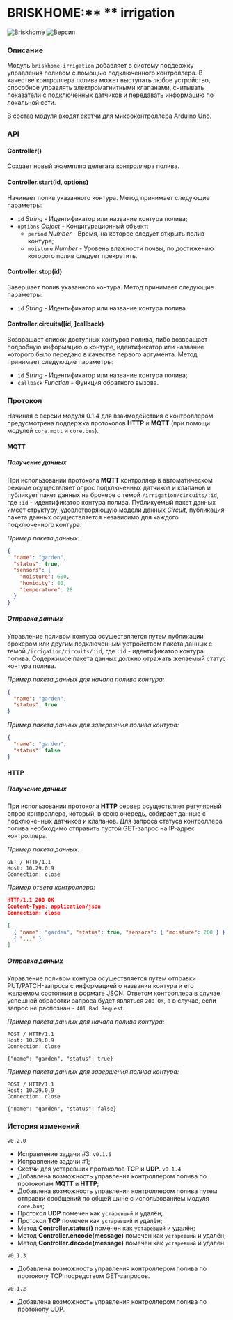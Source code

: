 # **BRISK**HOME:** ** irrigation

![Briskhome](https://img.shields.io/badge/briskhome-v0.1.4-yellow.svg) ![Версия](https://img.shields.io/badge/version-v0.2.0-brightgreen.svg)

### Описание
Модуль `briskhome-irrigation` добавляет в систему поддержку управления поливом с помощью подключенного контроллера. В качестве контроллера полива может выступать любое устройство, способное управлять электромагнитными клапанами, считывать показатели с подключенных датчиков и передавать информацию по локальной сети.

В состав модуля входят скетчи для микроконтроллера Arduino Uno.

### API
#### Controller()
Создает новый экземпляр делегата контроллера полива.

#### Controller.start(id, options)
Начинает полив указанного контура.
Метод принимает следующие параметры:
- `id` *String* - Идентификатор или название контура полива;
- `options` *Object* - Концигурационный объект:
  - `period` *Number* - Время, на которое следует открыть полив контура;
  - `moisture` *Number* - Уровень влажности почвы, по достижению которого полив следует прекратить.

#### Controller.stop(id)
Завершает полив указанного контура.
Метод принимает следующие параметры:
- `id` *String* - Идентификатор или название контура полива.

#### Controller.circuits([id, ]callback)
Возвращает список доступных контуров полива, либо возвращает подробную информацию о контуре, идентификатор или название которого было передано в качестве первого аргумента.
Метод принимает следующие параметры:
- `id` *String* - Идентификатор или название контура полива;
- `callback` *Function* - Функция обратного вызова.

### Протокол
Начиная с версии модуля 0.1.4 для взаимодействия с контроллером предусмотрена поддержка протоколов **HTTP** и **MQTT** (при помощи модулей `core.mqtt` и `core.bus`).

#### MQTT
##### Получение данных
При использовании протокола **MQTT** контроллер в автоматическом режиме осуществляет опрос подключенных датчиков и клапанов и публикует пакет данных на брокере с темой `/irrigation/circuits/:id`, где `:id` - идентификатор контура полива. Публикуемый пакет данных имеет структуру, удовлетворяющую модели данных *Circuit*, публикация пакета данных осуществляется независимо для каждого подключенного контура.

*Пример пакета данных:*
```json
{
  "name": "garden",
  "status": true,
  "sensors": {
    "moisture": 600,
    "humidity": 80,
    "temperature": 28
  }
}
```

##### Отправка данных
Управление поливом контура осуществляется путем публикации брокером или другим подключенным устройством пакета данных с темой `/irrigation/circuits/:id`, где `:id` - идентификатор контура полива. Содержимое пакета данных должно отражать желаемый статус контура полива.

*Пример пакета данных для начала полива контура:*
```json
{
  "name": "garden",
  "status": true
}
```

*Пример пакета данных для завершения полива контура:*
```json
{
  "name": "garden",
  "status": false
}
```

#### HTTP
##### Получение данных

При использовании протокола **HTTP** сервер осуществляет регулярный опрос контроллера, который, в свою очередь, собирает данные с подключенных датчиков и клапанов. Для запроса статуса контроллера полива необходимо отправить пустой GET-запрос на IP-адрес контроллера.

*Пример пакета данных:*
```
GET / HTTP/1.1
Host: 10.29.0.9
Connection: close
```

*Пример ответа контроллера:*
```json
HTTP/1.1 200 OK
Content-Type: application/json
Connection: close

[
  { "name": "garden", "status": true, "sensors": { "moisture": 200 } },
  { "..." }
]
```

##### Отправка данных
Управление поливом контура осуществляется путем отправки PUT/PATCH-запроса с информацией о названии контура и его желаемом состоянии в формате JSON. Ответом контроллера в случае успешной обработки запроса будет являться `200 OK`, а в случае, если запрос не распознан - `401 Bad Request`.

*Пример пакета данных для начала полива контура:*
```
POST / HTTP/1.1
Host: 10.29.0.9
Connection: close

{"name": "garden", "status": true}
```

*Пример пакета данных для завершения полива контура:*
```
POST / HTTP/1.1
Host: 10.29.0.9
Connection: close

{"name": "garden", "status": false}
```

### История изменений
`v0.2.0`
  - Исправление задачи #3.
`v0.1.5`
  - Исправление задачи #1;
  - Скетчи для устаревших протоколов **TCP** и **UDP**.
`v0.1.4`
  - Добавлена возможность управления контроллером полива по протоколам **MQTT** и **HTTP**;
  - Добавлена возможность управления контроллером полива путем отправки сообщений по общей шине с использованием модуля `core.bus`;
  - Протокол **UDP** помечен как `устаревший` и удалён;
  - Протокол **TCP** помечен как `устаревший` и удалён;
  - Метод **Controller.status()** помечен как `устаревший` и удалён;
  - Метод **Controller.encode(message)** помечен как `устаревший` и удалён;
  - Метод **Controller.decode(message)** помечен как `устаревший` и удалён.

`v0.1.3`
  - Добавлена возможность управления контроллером полива по протоколу TCP посредством GET-запросов.

`v0.1.2`
- Добавлена возможность управления контроллером полива по протоколу UDP.
